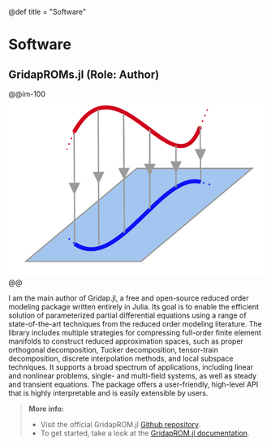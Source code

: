 @def title = "Software"

# Software

## GridapROMs.jl (Role: Author)

@@im-100
![](/assets/gridaproms.png)
@@

I am the main author of Gridap.jl, a free and open-source reduced order modeling package written entirely in Julia. Its goal is to enable the efficient solution of parameterized partial differential equations using a range of state-of-the-art techniques from the reduced order modeling literature. The library includes multiple strategies for compressing full-order finite element manifolds to construct reduced approximation spaces, such as proper orthogonal decomposition, Tucker decomposition, tensor-train decomposition, discrete interpolation methods, and local subspace techniques. It supports a broad spectrum of applications, including linear and nonlinear problems, single- and multi-field systems, as well as steady and transient equations. The package offers a user-friendly, high-level API that is highly interpretable and is easily extensible by users.

> **More info:**
> - Visit the official GridapROM.jl [Github repository](https://github.com/gridap/GridapROMs.jl).
> - To get started, take a look at the [GridapROM.jl documentation](https://gridap.github.io/GridapROMs.jl/dev/).
